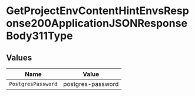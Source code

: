 # GetProjectEnvContentHintEnvsResponse200ApplicationJSONResponseBody311Type


## Values

| Name               | Value              |
| ------------------ | ------------------ |
| `PostgresPassword` | postgres-password  |